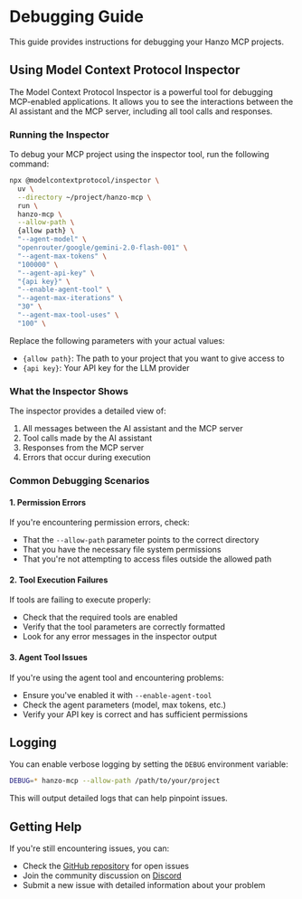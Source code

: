 # Debugging Guide

This guide provides instructions for debugging your Hanzo MCP projects.

## Using Model Context Protocol Inspector

The Model Context Protocol Inspector is a powerful tool for debugging MCP-enabled applications. It allows you to see the interactions between the AI assistant and the MCP server, including all tool calls and responses.

### Running the Inspector

To debug your MCP project using the inspector tool, run the following command:

```bash
npx @modelcontextprotocol/inspector \
  uv \
  --directory ~/project/hanzo-mcp \
  run \
  hanzo-mcp \
  --allow-path \
  {allow path} \
  "--agent-model" \
  "openrouter/google/gemini-2.0-flash-001" \
  "--agent-max-tokens" \
  "100000" \
  "--agent-api-key" \
  "{api key}" \
  "--enable-agent-tool" \
  "--agent-max-iterations" \
  "30" \
  "--agent-max-tool-uses" \
  "100" \
```

Replace the following parameters with your actual values:
- `{allow path}`: The path to your project that you want to give access to
- `{api key}`: Your API key for the LLM provider

### What the Inspector Shows

The inspector provides a detailed view of:

1. All messages between the AI assistant and the MCP server
2. Tool calls made by the AI assistant
3. Responses from the MCP server
4. Errors that occur during execution

### Common Debugging Scenarios

#### 1. Permission Errors

If you're encountering permission errors, check:
- That the `--allow-path` parameter points to the correct directory
- That you have the necessary file system permissions
- That you're not attempting to access files outside the allowed path

#### 2. Tool Execution Failures

If tools are failing to execute properly:
- Check that the required tools are enabled
- Verify that the tool parameters are correctly formatted
- Look for any error messages in the inspector output

#### 3. Agent Tool Issues

If you're using the agent tool and encountering problems:
- Ensure you've enabled it with `--enable-agent-tool`
- Check the agent parameters (model, max tokens, etc.)
- Verify your API key is correct and has sufficient permissions

## Logging

You can enable verbose logging by setting the `DEBUG` environment variable:

```bash
DEBUG=* hanzo-mcp --allow-path /path/to/your/project
```

This will output detailed logs that can help pinpoint issues.

## Getting Help

If you're still encountering issues, you can:
- Check the [GitHub repository](https://github.com/hanzoai/mcp) for open issues
- Join the community discussion on [Discord](https://discord.gg/hanzo)
- Submit a new issue with detailed information about your problem